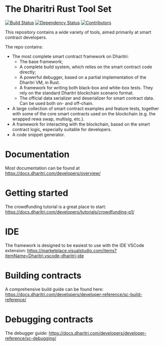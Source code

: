 # The Dharitri Rust Tool Set


[![Build Status](https://img.shields.io/github/actions/workflow/status/dharitri/drt-sdk-rs/actions.yml?branch=master)](https://github.com/DharitriOne/drt-sdk-rs/actions/workflows/actions.yml?query=branch%3Amaster) [![Dependency Status](https://deps.rs/repo/github/dharitri/drt-sdk-rs/status.svg)](https://deps.rs/repo/github/dharitri/drt-sdk-rs) [![Contributors](https://img.shields.io/github/contributors/dharitri/drt-sdk-rs)](https://github.com/DharitriOne/drt-sdk-rs/graphs/contributors)

This repository contains a wide variety of tools, aimed primarily at smart contract developers.

The repo contains:
- The most complete smart contract framework on Dharitri:
    - The base framework;
    - A complete build system, which relies on the smart contract code directly;
    - A powerful debugger, based on a partial implementation of the Dharitri VM, in Rust.
    - A framework for writing both black-box and white-box tests. They rely on the standard Dharitri blockchain scenario format.
    - The official data serializer and deserializer for smart contract data. Can be used both on- and off-chain.
- A large collection of smart contract examples and feature tests, together with some of the core smart contracts used on the blockchain (e.g. the wrapped rewa swap, multisig, etc.).
- A framework for interacting with the blockchain, based on the smart contract logic, especially suitable for developers.
- A code snippet generator.

# Documentation

Most documentation can be found at https://docs.dharitri.com/developers/overview/

# Getting started

The crowdfunding tutorial is a great place to start: https://docs.dharitri.com/developers/tutorials/crowdfunding-p1/

# IDE

The framework is designed to be easiest to use with the IDE VSCode extension: https://marketplace.visualstudio.com/items?itemName=Dharitri.vscode-dharitri-ide

# Building contracts

A comprehensive build guide can be found here: https://docs.dharitri.com/developers/developer-reference/sc-build-reference/

# Debugging contracts

The debugger guide: https://docs.dharitri.com/developers/developer-reference/sc-debugging/
